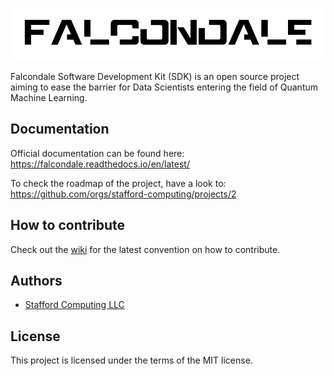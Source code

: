 ![falcondale](assets/falcondale_sdk_black.png)

Falcondale Software Development Kit (SDK) is an open source project aiming to ease the barrier for Data Scientists entering the field of Quantum Machine Learning.

## Documentation

Official documentation can be found here: https://falcondale.readthedocs.io/en/latest/

To check the roadmap of the project, have a look to: https://github.com/orgs/stafford-computing/projects/2

## How to contribute

Check out the [wiki](https://github.com/stafford-computing/falcondale-sdk/wiki/How-to-contribute) for the latest convention on how to contribute.

## Authors

* [Stafford Computing LLC](https://www.staffordcomputing.com/)

## License

This project is licensed under the terms of the MIT license.